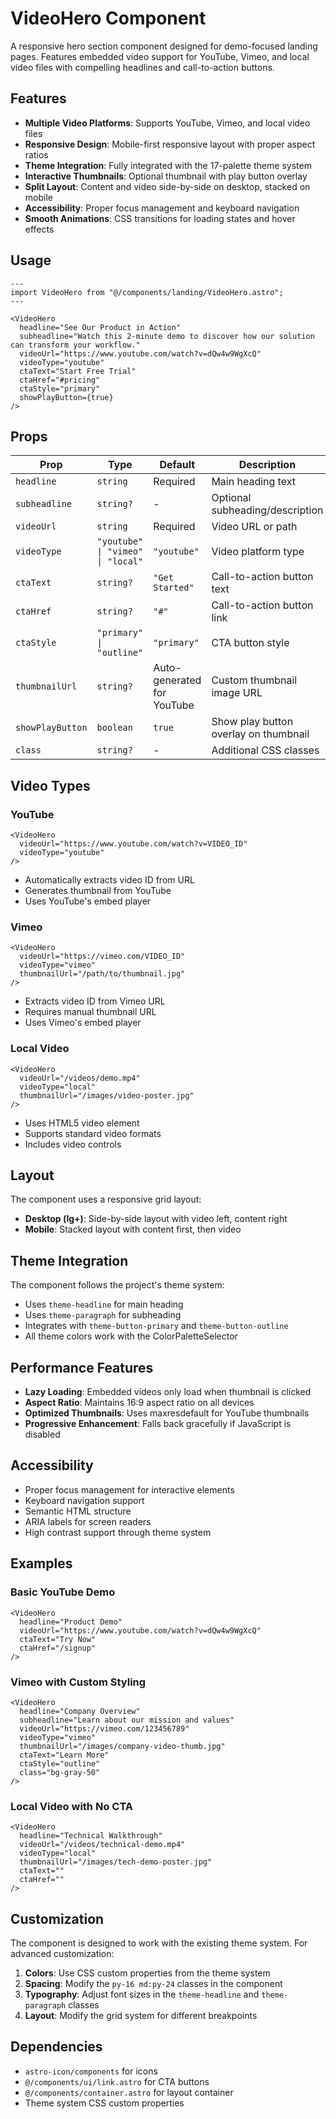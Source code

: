 # VideoHero Component

A responsive hero section component designed for demo-focused landing pages. Features embedded video support for YouTube, Vimeo, and local video files with compelling headlines and call-to-action buttons.

## Features

- **Multiple Video Platforms**: Supports YouTube, Vimeo, and local video files
- **Responsive Design**: Mobile-first responsive layout with proper aspect ratios
- **Theme Integration**: Fully integrated with the 17-palette theme system
- **Interactive Thumbnails**: Optional thumbnail with play button overlay
- **Split Layout**: Content and video side-by-side on desktop, stacked on mobile
- **Accessibility**: Proper focus management and keyboard navigation
- **Smooth Animations**: CSS transitions for loading states and hover effects

## Usage

```astro
---
import VideoHero from "@/components/landing/VideoHero.astro";
---

<VideoHero 
  headline="See Our Product in Action"
  subheadline="Watch this 2-minute demo to discover how our solution can transform your workflow."
  videoUrl="https://www.youtube.com/watch?v=dQw4w9WgXcQ"
  videoType="youtube"
  ctaText="Start Free Trial"
  ctaHref="#pricing"
  ctaStyle="primary"
  showPlayButton={true}
/>
```

## Props

| Prop | Type | Default | Description |
|------|------|---------|-------------|
| `headline` | `string` | Required | Main heading text |
| `subheadline` | `string?` | - | Optional subheading/description |
| `videoUrl` | `string` | Required | Video URL or path |
| `videoType` | `"youtube" \| "vimeo" \| "local"` | `"youtube"` | Video platform type |
| `ctaText` | `string?` | `"Get Started"` | Call-to-action button text |
| `ctaHref` | `string?` | `"#"` | Call-to-action button link |
| `ctaStyle` | `"primary" \| "outline"` | `"primary"` | CTA button style |
| `thumbnailUrl` | `string?` | Auto-generated for YouTube | Custom thumbnail image URL |
| `showPlayButton` | `boolean` | `true` | Show play button overlay on thumbnail |
| `class` | `string?` | - | Additional CSS classes |

## Video Types

### YouTube
```astro
<VideoHero 
  videoUrl="https://www.youtube.com/watch?v=VIDEO_ID"
  videoType="youtube"
/>
```
- Automatically extracts video ID from URL
- Generates thumbnail from YouTube
- Uses YouTube's embed player

### Vimeo
```astro
<VideoHero 
  videoUrl="https://vimeo.com/VIDEO_ID"
  videoType="vimeo"
  thumbnailUrl="/path/to/thumbnail.jpg"
/>
```
- Extracts video ID from Vimeo URL
- Requires manual thumbnail URL
- Uses Vimeo's embed player

### Local Video
```astro
<VideoHero 
  videoUrl="/videos/demo.mp4"
  videoType="local"
  thumbnailUrl="/images/video-poster.jpg"
/>
```
- Uses HTML5 video element
- Supports standard video formats
- Includes video controls

## Layout

The component uses a responsive grid layout:
- **Desktop (lg+)**: Side-by-side layout with video left, content right
- **Mobile**: Stacked layout with content first, then video

## Theme Integration

The component follows the project's theme system:
- Uses `theme-headline` for main heading
- Uses `theme-paragraph` for subheading
- Integrates with `theme-button-primary` and `theme-button-outline`
- All theme colors work with the ColorPaletteSelector

## Performance Features

- **Lazy Loading**: Embedded videos only load when thumbnail is clicked
- **Aspect Ratio**: Maintains 16:9 aspect ratio on all devices
- **Optimized Thumbnails**: Uses maxresdefault for YouTube thumbnails
- **Progressive Enhancement**: Falls back gracefully if JavaScript is disabled

## Accessibility

- Proper focus management for interactive elements
- Keyboard navigation support
- Semantic HTML structure
- ARIA labels for screen readers
- High contrast support through theme system

## Examples

### Basic YouTube Demo
```astro
<VideoHero 
  headline="Product Demo"
  videoUrl="https://www.youtube.com/watch?v=dQw4w9WgXcQ"
  ctaText="Try Now"
  ctaHref="/signup"
/>
```

### Vimeo with Custom Styling
```astro
<VideoHero 
  headline="Company Overview"
  subheadline="Learn about our mission and values"
  videoUrl="https://vimeo.com/123456789"
  videoType="vimeo"
  thumbnailUrl="/images/company-video-thumb.jpg"
  ctaText="Learn More"
  ctaStyle="outline"
  class="bg-gray-50"
/>
```

### Local Video with No CTA
```astro
<VideoHero 
  headline="Technical Walkthrough"
  videoUrl="/videos/technical-demo.mp4"
  videoType="local"
  thumbnailUrl="/images/tech-demo-poster.jpg"
  ctaText=""
  ctaHref=""
/>
```

## Customization

The component is designed to work with the existing theme system. For advanced customization:

1. **Colors**: Use CSS custom properties from the theme system
2. **Spacing**: Modify the `py-16 md:py-24` classes in the component
3. **Typography**: Adjust font sizes in the `theme-headline` and `theme-paragraph` classes
4. **Layout**: Modify the grid system for different breakpoints

## Dependencies

- `astro-icon/components` for icons
- `@/components/ui/link.astro` for CTA buttons
- `@/components/container.astro` for layout container
- Theme system CSS custom properties